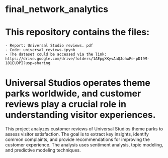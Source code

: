 # final_network_analytics
# This repository contains the files: 
    - Report: Universal Studio reviews. pdf
    - Code: universal_reviews.ipynb
    - The dataset could be accessed via the link: https://drive.google.com/drive/folders/1AEpgXKyvAaQJohwPe-pD19M-181EUDPI?usp=sharing

# Universal Studios operates theme parks worldwide, and customer reviews play a crucial role in understanding visitor experiences. 
This project analyzes customer reviews of Universal Studios theme parks to assess visitor satisfaction. The goal is to extract key insights, identify common complaints, and provide recommendations for improving the customer experience. The analysis uses sentiment analysis, topic modeling, and predictive modeling techniques.
